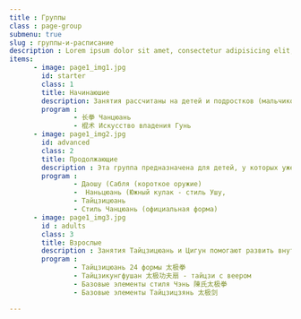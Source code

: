 ```yaml
---
title : Группы
class : page-group
submenu: true
slug : группы-и-расписание
description : Lorem ipsum dolor sit amet, consectetur adipisicing elit, sed do eiusmod tempor incididunt ut labore et dolore magna aliqua. Ut enim ad minim veniam, quis nostrud exercitation ullamco laboris nisi ut aliquip ex ea commodo consequat. Duis aute irure dolor in
items:
      - image: page1_img1.jpg
        id: starter
        class: 1
        title: Начинаюшие
        description: Занятия рассчитаны на детей и подростков (мальчиков и девочек, юношей и девушек) без специальной спортивной подготовки. Ученики овладеют базовыми элементами стиля 长拳 Чанцюань (длинный кулак), научатся элементам работы с шестом 棍 Гунь, принадлежащих к стилям северного Китая. В течение всего курса также будут изучать базовые техники Тайцзицюань, Цигун и Медитации.<br>Когда ученик добьется хороших результатов, он будет рекомендован в группу Продолжающих обучение, для овладения другими стилями Ушу.<br>Ученики, начинающие занятия в нашей Школе боевых искусств и китайской традиционной гимнастики, сперва пройдут общую подготовку по развитию базовых навыков, необходимых для занятий Ушу. К ним относятся растяжка, координация движений, скорость реакции, выносливость, сила, работа в группе, самостоятельность и др.
        program :
                - 长拳 Чанцюань
                - 棍术 Искусство владения Гунь              
      - image: page1_img2.jpg
        id: advanced
        class: 2
        title: Продолжающие
        description : Эта группа предназначена для детей, у которых уже есть хорошие базовые знания Ушу. На занятиях мы будем изучать новые стили, делать упражнения для улучшения техники и развития навыков и способностей.
        program :
                - Даошу (Сабля (короткое оружие)
                -  Наньцюань (Южный кулак - стиль Ушу,
                - Тайцзицюань
                - Стиль Чанцюань (официальная форма)
      - image: page1_img3.jpg
        id : adults
        class: 3
        title: Взрослые
        description : Занятия Тайцзицюань и Цигун помогают развить внутренние и физические силы, обрести спокойствие и ясность мысли, контролировать поток энергии.<br>ЗАНЯТИЯ ДЛЯ МОЛОДЕЖИ И ВЗРОСЛЫХ. ФИЗИЧЕСКОЕ СОСТОЯНИЕ ЗНАЧЕНИЯ НЕ ИМЕЕТ.
        program :
                - Тайцзицюань 24 формы 太极拳
                - Тайцзикунгфушан 太极功夫扇 - тайцзи с веером
                - Базовые элементы стиля Чэнь 陳氏太极拳
                - Базовые элементы Тайцзицзянь 太极剑

---
```

[comments]: # (the images location is pages/images/groups/gallery+$item.id)
